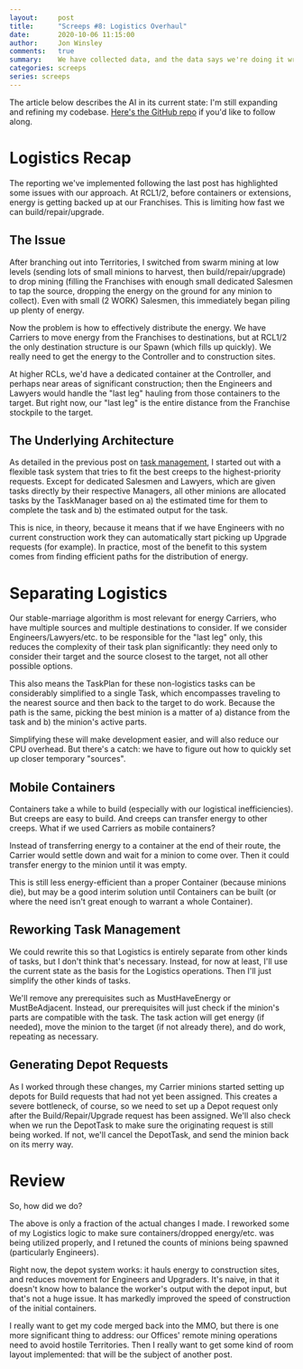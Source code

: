 ```yaml
---
layout:     post
title:      "Screeps #8: Logistics Overhaul"
date:       2020-10-06 11:15:00
author:     Jon Winsley
comments:   true
summary:    We have collected data, and the data says we're doing it wrong.
categories: screeps
series: screeps
---
```


The article below describes the AI in its current state: I'm still expanding and refining my codebase. [Here's the GitHub repo](https://github.com/glitchassassin/screeps) if you'd like to follow along.

# Logistics Recap

The reporting we've implemented following the last post has highlighted some issues with our approach. At RCL1/2, before containers or extensions, energy is getting backed up at our Franchises. This is limiting how fast we can build/repair/upgrade.

## The Issue

After branching out into Territories, I switched from swarm mining at low levels (sending lots of small minions to harvest, then build/repair/upgrade) to drop mining (filling the Franchises with enough small dedicated Salesmen to tap the source, dropping the energy on the ground for any minion to collect). Even with small (2 WORK) Salesmen, this immediately began piling up plenty of energy.

Now the problem is how to effectively distribute the energy. We have Carriers to move energy from the Franchises to destinations, but at RCL1/2 the only destination structure is our Spawn (which fills up quickly). We really need to get the energy to the Controller and to construction sites.

At higher RCLs, we'd have a dedicated container at the Controller, and perhaps near areas of significant construction; then the Engineers and Lawyers would handle the "last leg" hauling from those containers to the target. But right now, our "last leg" is the entire distance from the Franchise stockpile to the target.

## The Underlying Architecture

As detailed in the previous post on [task management](https://www.jonwinsley.com/screeps/2020/09/21/screeps-task-management/), I started out with a flexible task system that tries to fit the best creeps to the highest-priority requests. Except for dedicated Salesmen and Lawyers, which are given tasks directly by their respective Managers, all other minions are allocated tasks by the TaskManager based on a) the estimated time for them to complete the task and b) the estimated output for the task.

This is nice, in theory, because it means that if we have Engineers with no current construction work they can automatically start picking up Upgrade requests (for example). In practice, most of the benefit to this system comes from finding efficient paths for the distribution of energy.

# Separating Logistics

Our stable-marriage algorithm is most relevant for energy Carriers, who have multiple sources and multiple destinations to consider. If we consider Engineers/Lawyers/etc. to be responsible for the "last leg" only, this reduces the complexity of their task plan significantly: they need only to consider their target and the source closest to the target, not all other possible options.

This also means the TaskPlan for these non-logistics tasks can be considerably simplified to a single Task, which encompasses traveling to the nearest source and then back to the target to do work. Because the path is the same, picking the best minion is a matter of a) distance from the task and b) the minion's active parts.

Simplifying these will make development easier, and will also reduce our CPU overhead. But there's a catch: we have to figure out how to quickly set up closer temporary "sources".

## Mobile Containers

Containers take a while to build (especially with our logistical inefficiencies). But creeps are easy to build. And creeps can transfer energy to other creeps. What if we used Carriers as mobile containers?

Instead of transferring energy to a container at the end of their route, the Carrier would settle down and wait for a minion to come over. Then it could transfer energy to the minion until it was empty.

This is still less energy-efficient than a proper Container (because minions die), but may be a good interim solution until Containers can be built (or where the need isn't great enough to warrant a whole Container).

## Reworking Task Management

We could rewrite this so that Logistics is entirely separate from other kinds of tasks, but I don't think that's necessary. Instead, for now at least, I'll use the current state as the basis for the Logistics operations. Then I'll just simplify the other kinds of tasks. 

We'll remove any prerequisites such as MustHaveEnergy or MustBeAdjacent. Instead, our prerequisites will just check if the minion's parts are compatible with the task. The task action will get energy (if needed), move the minion to the target (if not already there), and do work, repeating as necessary.

## Generating Depot Requests

As I worked through these changes, my Carrier minions started setting up depots for Build requests that had not yet been assigned. This creates a severe bottleneck, of course, so we need to set up a Depot request only after the Build/Repair/Upgrade request has been assigned. We'll also check when we run the DepotTask to make sure the originating request is still being worked. If not, we'll cancel the DepotTask, and send the minion back on its merry way.

# Review

So, how did we do?

The above is only a fraction of the actual changes I made. I reworked some of my Logistics logic to make sure containers/dropped energy/etc. was being utilized properly, and I retuned the counts of minions being spawned (particularly Engineers).

Right now, the depot system works: it hauls energy to construction sites, and reduces movement for Engineers and Upgraders. It's naive, in that it doesn't know how to balance the worker's output with the depot input, but that's not a huge issue. It has markedly improved the speed of construction of the initial containers.

I really want to get my code merged back into the MMO, but there is one more significant thing to address: our Offices' remote mining operations need to avoid hostile Territories. Then I really want to get some kind of room layout implemented: that will be the subject of another post.